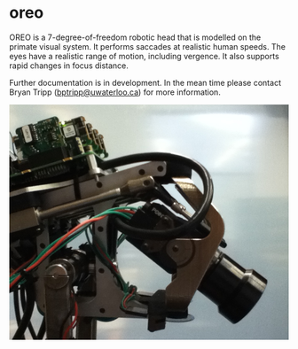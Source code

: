 # oreo

OREO is a 7-degree-of-freedom robotic head that is modelled on the primate visual system. It performs saccades at realistic human speeds. The eyes have a realistic range of motion, including vergence. It also supports rapid changes in focus distance.

Further documentation is in development. In the mean time please contact Bryan Tripp (bptripp@uwaterloo.ca) for more information. 

![Alt text](docs/images/oreo-side-view.png?raw=true "Title")

